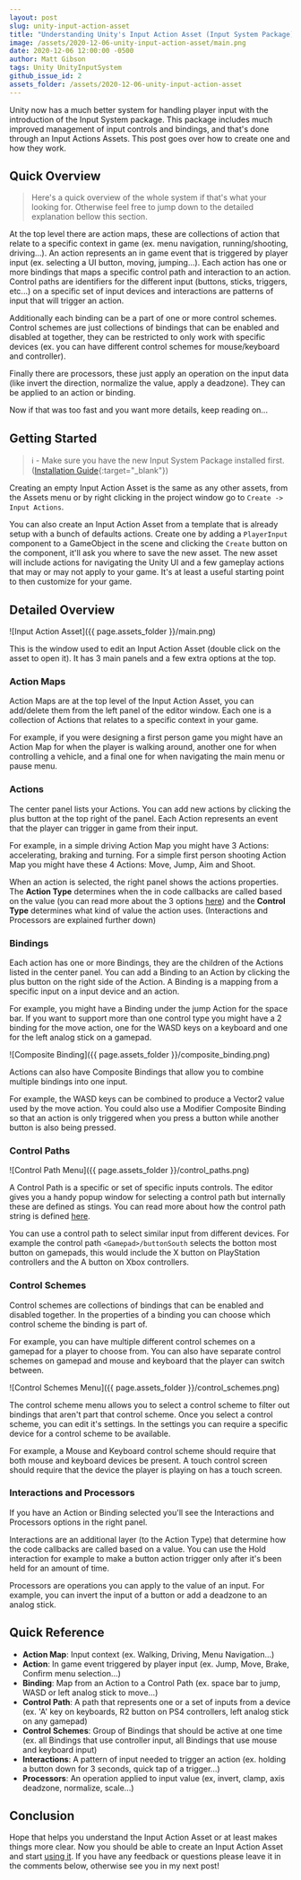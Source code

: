 ```yaml
---
layout: post
slug: unity-input-action-asset
title: "Understanding Unity's Input Action Asset (Input System Package)"
image: /assets/2020-12-06-unity-input-action-asset/main.png 
date: 2020-12-06 12:00:00 -0500
author: Matt Gibson
tags: Unity UnityInputSystem
github_issue_id: 2
assets_folder: /assets/2020-12-06-unity-input-action-asset
---
```


Unity now has a much better system for handling player input with the introduction of the Input System package. This package includes much improved management of input controls and bindings, and that's done through an Input Actions Assets. This post goes over how to create one and how they work.

## Quick Overview
> Here's a quick overview of the whole system if that's what your looking for. Otherwise feel free to jump down to the detailed explanation bellow this section.

At the top level there are action maps, these are collections of action that relate to a specific context in game (ex. menu navigation, running/shooting, driving...). An action represents an in game event that is triggered by player input (ex. selecting a UI button, moving, jumping...). Each action has one or more bindings that maps a specific control path and interaction to an action. Control paths are identifiers for the different input (buttons, sticks, triggers, etc...) on a specific set of input devices and interactions are patterns of input that will trigger an action.  

Additionally each binding can be a part of one or more control schemes. Control schemes are just collections of bindings that can be enabled and disabled at together, they can be restricted to only work with specific devices (ex. you can have different control schemes for mouse/keyboard and controller).  

Finally there are processors, these just apply an operation on the input data (like invert the direction, normalize the value, apply a deadzone). They can be applied to an action or binding.

Now if that was too fast and you want more details, keep reading on...

## Getting Started
> ℹ - Make sure you have the new Input System Package installed first. ([Installation Guide](https://docs.unity3d.com/Packages/com.unity.inputsystem@1.0/manual/Installation.html){:target="_blank"})

Creating an empty Input Action Asset is the same as any other assets, from the Assets menu or by right clicking in the project window go to `Create -> Input Actions`. 

You can also create an Input Action Asset from a template that is already setup with a bunch of defaults actions. Create one by adding a `PlayerInput` component to a GameObject in the scene and clicking the `Create` button on the component, it'll ask you where to save the new asset. The new asset will include actions for navigating the Unity UI and a few gameplay actions that may or may not apply to your game. It's at least a useful starting point to then customize for your game.

## Detailed Overview
![Input Action Asset]({{ page.assets_folder }}/main.png)

This is the window used to edit an Input Action Asset (double click on the asset to open it). It has 3 main panels and a few extra options at the top.

### Action Maps
Action Maps are at the top level of the Input Action Asset, you can add/delete them from the left panel of the editor window. Each one is a collection of Actions that relates to a specific context in your game. 

For example, if you were designing a first person game you might have an Action Map for when the player is walking around, another one for when controlling a vehicle, and a final one for when navigating the main menu or pause menu.

### Actions
The center panel lists your Actions. You can add new actions by clicking the plus button at the top right of the panel. Each Action represents an event that the player can trigger in game from their input.

For example, in a simple driving Action Map you might have 3 Actions: accelerating, braking and turning. For a simple first person shooting Action Map you might have these 4 Actions: Move, Jump, Aim and Shoot.

When an action is selected, the right panel shows the actions properties. The **Action Type** determines when the in code callbacks are called based on the value (you can read more about the 3 options [here](https://docs.unity3d.com/Packages/com.unity.inputsystem@1.0/api/UnityEngine.InputSystem.InputActionType.html?q=InputActionType)) and the **Control Type** determines what kind of value the action uses. (Interactions and Processors are explained further down)

### Bindings
Each action has one or more Bindings, they are the children of the Actions listed in the center panel. You can add a Binding to an Action by clicking the plus button on the right side of the Action. A Binding is a mapping from a specific input on a input device and an action.

For example, you might have a Binding under the jump Action for the space bar. If you want to support more than one control type you might have a 2 binding for the move action, one for the WASD keys on a keyboard and one for the left analog stick on a gamepad.

![Composite Binding]({{ page.assets_folder }}/composite_binding.png)

Actions can also have Composite Bindings that allow you to combine multiple bindings into one input.

For example, the WASD keys can be combined to produce a Vector2 value used by the move action. You could also use a Modifier Composite Binding so that an action is only triggered when you press a button while another button is also being pressed.

### Control Paths
![Control Path Menu]({{ page.assets_folder }}/control_paths.png)

A Control Path is a specific or set of specific inputs controls. The editor gives you a handy popup window for selecting a control path but internally these are defined as stings. You can read more about how the control path string is defined [here](https://docs.unity3d.com/Packages/com.unity.inputsystem@1.0/manual/Controls.html#control-paths).

You can use a control path to select similar input from different devices. For example the control path `<Gamepad>/buttonSouth` selects the botton most button on gamepads, this would include the X button on PlayStation controllers and the A button on Xbox controllers.

### Control Schemes
Control schemes are collections of bindings that can be enabled and disabled together. In the properties of a binding you can choose which control scheme the binding is part of.

For example, you can have multiple different control schemes on a gamepad for a player to choose from. You can also have separate control schemes on gamepad and mouse and keyboard that the player can switch between.

![Control Schemes Menu]({{ page.assets_folder }}/control_schemes.png)

The control scheme menu allows you to select a control scheme to filter out bindings that aren't part that control scheme. Once you select a control scheme, you can edit it's settings. In the settings you can require a specific device for a control scheme to be available. 

For example, a Mouse and Keyboard control scheme should require that both mouse and keyboard devices be present. A touch control screen should require that the device the player is playing on has a touch screen.

### Interactions and Processors
If you have an Action or Binding selected you'll see the Interactions and Processors options in the right panel. 

Interactions are an additional layer (to the Action Type) that determine how the code callbacks are called based on a value. You can use the Hold interaction for example to make a button action trigger only after it's been held for an amount of time.

Processors are operations you can apply to the value of an input. For example, you can invert the input of a button or add a deadzone to an analog stick.

## Quick Reference
- **Action Map**: Input context (ex. Walking, Driving, Menu Navigation...)
- **Action**: In game event triggered by player input (ex. Jump, Move, Brake, Confirm menu selection...)
- **Binding**: Map from an Action to a Control Path (ex. space bar to jump, WASD or left analog stick to move...)
- **Control Path**: A path that represents one or a set of inputs from a device (ex. 'A' key on keyboards, R2 button on PS4 controllers, left analog stick on any gamepad)
- **Control Schemes**: Group of Bindings that should be active at one time (ex. all Bindings that use controller input, all Bindings that use mouse and keyboard input)
- **Interactions**: A pattern of input needed to trigger an action (ex. holding a button down for 3 seconds, quick tap of a trigger...)
- **Processors**: An operation applied to input value (ex, invert, clamp, axis deadzone, normalize, scale...)

## Conclusion
Hope that helps you understand the Input Action Asset or at least makes things more clear. Now you should be able to create an Input Action Asset and start [using it](https://docs.unity3d.com/Packages/com.unity.inputsystem@1.0/manual/ActionAssets.html#using-input-action-assets). If you have any feedback or questions please leave it in the comments below, otherwise see you in my next post!

